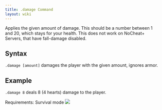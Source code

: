 ```yaml
---
title: .damage Command
layout: wiki
---
```

Applies the given amount of damage. This should be a number between 1 and 20, which stays for your health. This does not work
on NoCheat+ Servers, that have fall-damage disabled.

## Syntax
`.damage [amount]` damages the player with the given amount, ignores armor.

## Example
`.damage 8` deals 8 (4 hearts) damage to the player.

Requirements: Survival mode
![](http://puu.sh/hJoe8/7a95c1bb8f.png)
